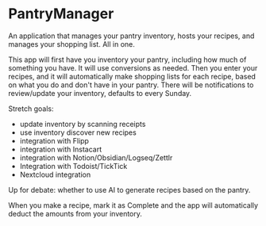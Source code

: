 # PantryManager
An application that manages your pantry inventory, hosts your recipes, and manages your shopping list. All in one.

This app will first have you inventory your pantry, including how much of something you have. It will use conversions as needed. Then you enter your recipes, and it will automatically make shopping lists for each recipe, based on what you do and don't have in your pantry. There will be notifications to review/update your inventory, defaults to every Sunday.

Stretch goals: 
- update inventory by scanning receipts
- use inventory discover new recipes
- integration with Flipp
- integration with Instacart
- integration with Notion/Obsidian/Logseq/Zettlr
- Integration with Todoist/TickTick
- Nextcloud integration

Up for debate: whether to use AI to generate recipes based on the pantry.

When you make a recipe, mark it as Complete and the app will automatically deduct the amounts from your inventory.
